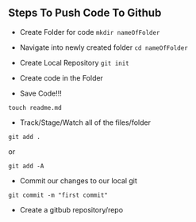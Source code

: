 ## Steps To Push Code To Github

- Create Folder for code
`mkdir nameOfFolder`
- Navigate into newly created folder
`cd nameOfFolder`
- Create Local Repository
`git init`
- Create code in the Folder

- Save Code!!!


`touch readme.md`
- Track/Stage/Watch all of the files/folder
```
git add .
```


or

```
git add -A
```

- Commit our changes to our local git
```
git commit -m "first commit"
```

- Create a gitbub repository/repo
